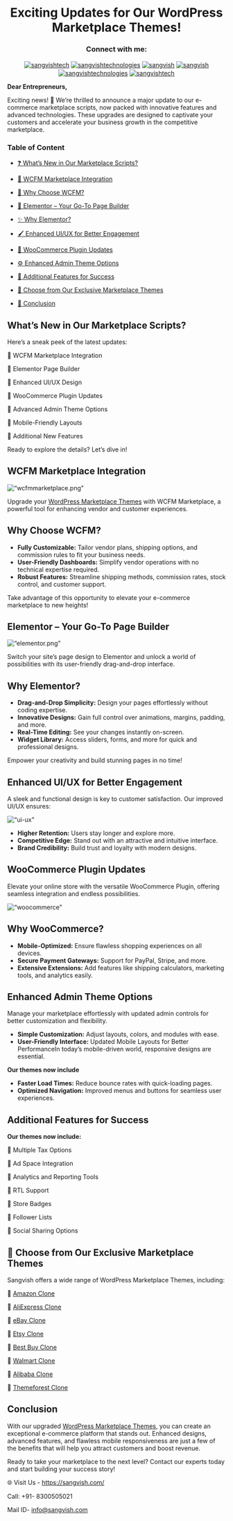 <h1 align="center"> Exciting Updates for Our WordPress Marketplace Themes! </h1>

<h3 align="center">Connect with me:</h3>

<p align="center">
<a href="https://twitter.com/sangvishtech" target="blank"><img align="center" src="https://github.com/Simonleo159/uber-for-handyman-app-/blob/main/icons/twitter.png" alt="sangvishtech" /></a>
<a href="https://fb.com/sangvishtechnologies" target="blank"><img align="center" 
src="https://github.com/Simonleo159/uber-for-handyman-app-/blob/main/icons/facebook.png" alt="sangvishtechnologies" /></a>
<a href="https://www.linkedin.com/company/sangvish-technologies/" target="blank"><img align="center" src="https://github.com/Simonleo159/uber-for-handyman-app-/blob/main/icons/linkedin.png" alt="sangvish" /></a>
<a href="https://www.youtube.com/c/sangvish" target="blank"><img align="center" src="https://github.com/Simonleo159/uber-for-handyman-app-/blob/main/icons/youtube.png" alt="sangvish" /></a>
<a href="https://github.com/sangvishtechnologies" target="blank"><img align="center" src="https://github.com/Simonleo159/uber-for-handyman-app-/blob/main/icons/github.png" alt="sangvishtechnologies" /></a>
<a href="https://instagram.com/sangvishtech" target="blank"><img align="center" src="https://github.com/Simonleo159/uber-for-handyman-app-/blob/main/icons/instagram.png" alt="sangvishtech" /></a>

</h2> 


**Dear Entrepreneurs,**

Exciting news! 🚀 We’re thrilled to announce a major update to our e-commerce marketplace scripts, now packed with innovative features and advanced technologies. These upgrades are designed to captivate your customers and accelerate your business growth in the competitive marketplace. 


### Table of Content 

* <a href="#heading-1">❓ What’s New in Our Marketplace Scripts?</a>

* <a href="#heading-2">🛒 WCFM Marketplace Integration</a>

* <a href="#heading-3">🤔 Why Choose WCFM?</a>

* <a href="#heading-4">🧱 Elementor – Your Go-To Page Builder</a>

* <a href="#heading-5">✨ Why Elementor?</a>

* <a href="#heading-6">🖌️ Enhanced UI/UX for Better Engagement </a>

* <a href="#heading-7">🔄 WooCommerce Plugin Updates </a>

* <a href="#heading-8">⚙️ Enhanced Admin Theme Options </a>

* <a href="#heading-9">🚀 Additional Features for Success </a>

* <a href="#heading-10">🎨 Choose from Our Exclusive Marketplace Themes </a>

* <a href="#heading-11">🎨 Conclusion </a>



<h2 tabindex="-1" class="heading-element" dir="auto" data-react-autofocus="true"> What’s New in Our Marketplace Scripts? <a id="user-content-heading-1"></a></h2> 

Here’s a sneak peek of the latest updates:

📌 WCFM Marketplace Integration

📌 Elementor Page Builder

📌 Enhanced UI/UX Design

📌 WooCommerce Plugin Updates

📌 Advanced Admin Theme Options

📌 Mobile-Friendly Layouts

📌 Additional New Features

Ready to explore the details? Let’s dive in!

<h2 tabindex="-1" class="heading-element" dir="auto" data-react-autofocus="true"> WCFM Marketplace Integration <a id="user-content-heading-2"></a></h2>

<div class="Box-sc-g0xbh4-0 iIZCet"><img alt=“wcfmmarketplace.png" src="https://github.com/sangvishtechnologies/mega-wordpress-themes-update/blob/main/images/WCFM-Marketplace.png" data-hpc="true" class="Box-sc-g0xbh4-0 kzRgrI"></div>  

Upgrade your [WordPress Marketplace Themes](https://sangvish.com/mega-updates-for-all-wordpress-marketplace-themes/) with WCFM Marketplace, a powerful tool for enhancing vendor and customer experiences.

<h2 tabindex="-1" class="heading-element" dir="auto" data-react-autofocus="true"> Why Choose WCFM? <a id="user-content-heading-3"></a></h2>

* **Fully Customizable:** Tailor vendor plans, shipping options, and commission rules to fit your business needs.
* **User-Friendly Dashboards:** Simplify vendor operations with no technical expertise required.
* **Robust Features:** Streamline shipping methods, commission rates, stock control, and customer support.

Take advantage of this opportunity to elevate your e-commerce marketplace to new heights!

<h2 tabindex="-1" class="heading-element" dir="auto" data-react-autofocus="true"> Elementor – Your Go-To Page Builder <a id="user-content-heading-4"></a></h2>


<div class="Box-sc-g0xbh4-0 iIZCet"><img alt=“elementor.png" src="https://github.com/sangvishtechnologies/mega-wordpress-themes-update/blob/main/images/elementor.png" data-hpc="true" class="Box-sc-g0xbh4-0 kzRgrI"></div>  

Switch your site’s page design to Elementor and unlock a world of possibilities with its user-friendly drag-and-drop interface.

<h2 tabindex="-1" class="heading-element" dir="auto" data-react-autofocus="true"> Why Elementor? <a id="user-content-heading-5"></a></h2>

* **Drag-and-Drop Simplicity:** Design your pages effortlessly without coding expertise.
* **Innovative Designs:** Gain full control over animations, margins, padding, and more.
* **Real-Time Editing:** See your changes instantly on-screen.
* **Widget Library:** Access sliders, forms, and more for quick and professional designs.

Empower your creativity and build stunning pages in no time!

<h2 tabindex="-1" class="heading-element" dir="auto" data-react-autofocus="true"> Enhanced UI/UX for Better Engagement <a id="user-content-heading-6"></a></h2>

A sleek and functional design is key to customer satisfaction. Our improved UI/UX ensures:

<div class="Box-sc-g0xbh4-0 iIZCet"><img alt=“ui-ux" src="https://github.com/sangvishtechnologies/mega-wordpress-themes-update/blob/main/images/ui%3Aux.png" data-hpc="true" class="Box-sc-g0xbh4-0 kzRgrI"></div>  

* **Higher Retention:** Users stay longer and explore more.
* **Competitive Edge:** Stand out with an attractive and intuitive interface.
* **Brand Credibility:** Build trust and loyalty with modern designs.

<h2 tabindex="-1" class="heading-element" dir="auto" data-react-autofocus="true"> WooCommerce Plugin Updates <a id="user-content-heading-7"></a></h2>

Elevate your online store with the versatile WooCommerce Plugin, offering seamless integration and endless possibilities.

<div class="Box-sc-g0xbh4-0 iIZCet"><img alt=“woocommerce" src="https://github.com/sangvishtechnologies/mega-wordpress-themes-update/blob/main/images/woocommerce.png" data-hpc="true" class="Box-sc-g0xbh4-0 kzRgrI"></div>  

<h2 tabindex="-1" class="heading-element" dir="auto" data-react-autofocus="true"> Why WooCommerce? <a id="user-content-heading-8"></a></h2>

* **Mobile-Optimized:** Ensure flawless shopping experiences on all devices.
* **Secure Payment Gateways:** Support for PayPal, Stripe, and more.
* **Extensive Extensions:** Add features like shipping calculators, marketing tools, and analytics easily.

<h2 tabindex="-1" class="heading-element" dir="auto" data-react-autofocus="true"> Enhanced Admin Theme Options <a id="user-content-heading-9"></a></h2>

Manage your marketplace effortlessly with updated admin controls for better customization and flexibility.
* **Simple Customization:** Adjust layouts, colors, and modules with ease.
* **User-Friendly Interface:** Updated Mobile Layouts for Better PerformanceIn today’s mobile-driven world, responsive designs are essential. 

**Our themes now include**
* **Faster Load Times:** Reduce bounce rates with quick-loading pages.
* **Optimized Navigation:** Improved menus and buttons for seamless user experiences.

<h2 tabindex="-1" class="heading-element" dir="auto" data-react-autofocus="true"> Additional Features for Success <a id="user-content-heading-10"></a></h2>

**Our themes now include:** 

📌 Multiple Tax Options

📌 Ad Space Integration

📌 Analytics and Reporting Tools

📌 RTL Support

📌 Store Badges

📌 Follower Lists

📌 Social Sharing Options

<h2 tabindex="-1" class="heading-element" dir="auto" data-react-autofocus="true"> 🎨 Choose from Our Exclusive Marketplace Themes <a id="user-content-heading-11"></a></h2>


Sangvish offers a wide range of WordPress Marketplace Themes, including:

📌  [Amazon Clone](https://sangvish.com/amazon-clone/)

📌  [AliExpress Clone](https://sangvish.com/aliexpress-clone/)

📌  [eBay Clone](https://sangvish.com/ebay-clone/)

📌  [Etsy Clone](https://sangvish.com/etsy-clone/)

📌  [Best Buy Clone](https://sangvish.com/best-buy-clone/)

📌  [Walmart Clone](https://sangvish.com/walmart-clone/)

📌  [Alibaba Clone](https://sangvish.com/alibaba-clone/)

📌  [Themeforest Clone](https://sangvish.com/themeforest-clone/)

<h2 tabindex="-1" class="heading-element" dir="auto" data-react-autofocus="true"> Conclusion <a id="user-content-heading-12"></a></h2> 

With our upgraded [WordPress Marketplace Themes](https://sangvish.com/mega-updates-for-all-wordpress-marketplace-themes/), you can create an exceptional e-commerce platform that stands out. Enhanced designs, advanced features, and flawless mobile responsiveness are just a few of the benefits that will help you attract customers and boost revenue.

Ready to take your marketplace to the next level? Contact our experts today and start building your success story!

🌐 Visit Us - https://sangvish.com/

Call: +91- 8300505021

Mail ID- info@sangvish.com
